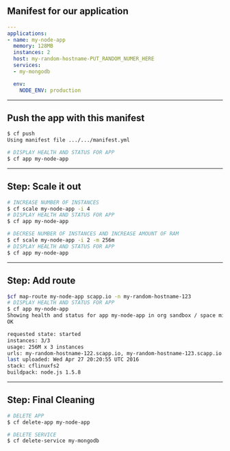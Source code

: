 ## Manifest for our application


```yaml
---
applications:
- name: my-node-app
  memory: 128MB
  instances: 2
  host: my-random-hostname-PUT_RANDOM_NUMER_HERE
  services:
  - my-mongodb

  env:
    NODE_ENV: production
```

---

## Push the app with this manifest

```bash
$ cf push
Using manifest file .../.../manifest.yml
```

```bash
# DISPLAY HEALTH AND STATUS FOR APP
$ cf app my-node-app
```

---

## Step: Scale it out

```bash
# INCREASE NUMBER OF INSTANCES
$ cf scale my-node-app -i 4
# DISPLAY HEALTH AND STATUS FOR APP
$ cf app my-node-app
```

```bash
# DECRESE NUMBER OF INSTANCES AND INCREASE AMOUNT OF RAM
$ cf scale my-node-app -i 2 -m 256m
# DISPLAY HEALTH AND STATUS FOR APP
$ cf app my-node-app
```

---

## Step: Add route

```bash
$cf map-route my-node-app scapp.io -n my-random-hostname-123
# DISPLAY HEALTH AND STATUS FOR APP
$ cf app my-node-app
Showing health and status for app my-node-app in org sandbox / space michal as me@example.com
OK

requested state: started
instances: 3/3
usage: 256M x 3 instances
urls: my-random-hostname-122.scapp.io, my-random-hostname-123.scapp.io
last uploaded: Wed Apr 27 20:20:55 UTC 2016
stack: cflinuxfs2
buildpack: node.js 1.5.8
```

---

## Step: Final Cleaning

```bash
# DELETE APP
$ cf delete-app my-node-app
```

```bash
# DELETE SERVICE
$ cf delete-service my-mongodb
```
